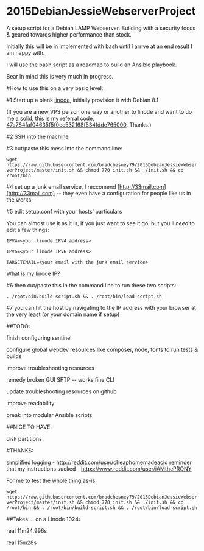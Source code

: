 # 2015DebianJessieWebserverProject
A setup script for a Debian LAMP Webserver.
Building with a security focus & geared towards higher performance than stock.


Initially this will be in implemented with bash until I arrive at an end result I am happy with.

I will use the bash script as a roadmap to build an Ansible playbook.

Bear in mind this is very much in progress.

#How to use this on a very basic level:

\#1 Start up a blank [linode](https://www.linode.com/docs/getting-started), initially provision it with Debian 8.1

(If you are a new VPS person one way or another to linode and want to do me a solid, this is my referral code, [47a784faf04635f5f0cc532168f534fdde765000](https://www.linode.com/?r=47a784faf04635f5f0cc532168f534fdde765000). Thanks.)

\#2 [SSH into the machine](https://www.linode.com/docs/getting-started#logging-in-for-the-first-time)

\#3 cut/paste this mess into the command line:

`wget https://raw.githubusercontent.com/bradchesney79/2015DebianJessieWebserverProject/master/init.sh && chmod 770 init.sh && ./init.sh && cd /root/bin`

\#4 set up a junk email service, I reccomend [http://33mail.com](http://33mail.com) -- they even have a configuration for people like us in the works

\#5 edit setup.conf with your hosts' particulars

You can almost use it as it is, if you just want to see it go, but you'll _need_ to edit a few things:

`IPV4=<your linode IPV4 address>`

`IPV6=<your linode IPV6 address>`

`TARGETEMAIL=<your email with the junk email service>`

[What is my linode IP?](https://www.linode.com/docs/getting-started#finding-the-ip-address)

\#6 then cut/paste this in the command line to run these two scripts:

`. /root/bin/build-script.sh && . /root/bin/load-script.sh`

\#7 you can hit the host by navigating to the IP address with your browser at the very least (or your domain name if setup)

##TODO:

finish configuring sentinel

configure global webdev resources like composer, node, fonts to run tests & builds

improve troubleshooting resources

remedy broken GUI SFTP -- works fine CLI

update troubleshooting resources on github

improve readability

break into modular Ansible scripts


##NICE TO HAVE:

disk partitions

#THANKS:

simplified logging - http://reddit.com/user/cheaphomemadeacid
reminder that my instructions sucked - https://www.reddit.com/user/iAMthePRONY


For me to test the whole thing as-is:

`wget https://raw.githubusercontent.com/bradchesney79/2015DebianJessieWebserverProject/master/init.sh && chmod 770 init.sh && ./init.sh && cd /root/bin && . /root/bin/build-script.sh && . /root/bin/load-script.sh`


##Takes ... on a Linode 1024:

real   11m24.996s

real   15m28s 
